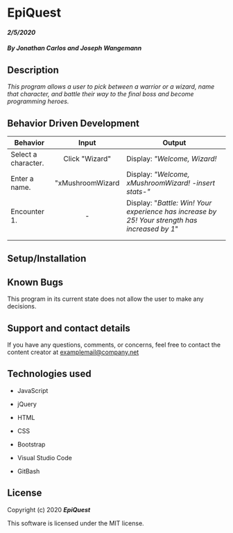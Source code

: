 # EpiQuest

#### _2/5/2020_

#### _By Jonathan Carlos and Joseph Wangemann_

## **Description**

_This program allows a user to pick between a warrior or a wizard, name that character, and battle their way to the final boss and become programming heroes._

## **Behavior Driven Development**

| Behavior | Input | Output |
|----------|:-----:|--------|
| Select a character. | Click "Wizard" | Display: _"Welcome, Wizard!_ |
| Enter a name. | "xMushroomWizard | Display: _"Welcome, xMushroomWizard! -insert stats-"_ |
| Encounter 1. | - | Display: "_Battle: Win! Your experience has increase by 25! Your strength has increased by 1_" |
|  |  |  |
|  |  |  |

## **Setup/Installation**



## **Known Bugs**

This program in its current state does not allow the user to make any decisions.

## **Support and contact details**

If you have any questions, comments, or concerns, feel free to contact the content creator at examplemail@company.net 

## **Technologies used**

* JavaScript

* jQuery

* HTML

* CSS

* Bootstrap

* Visual Studio Code

* GitBash

## **License**

Copyright (c) 2020 **_EpiQuest_**

This software is licensed under the MIT license.